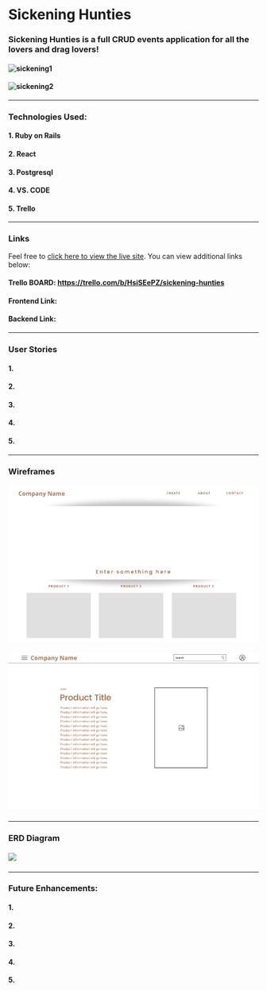 
# Sickening Hunties

### Sickening Hunties is a full CRUD events application for all the lovers and drag lovers! 

#### ![sickening1](./img/loop3.png)
#### ![sickening2](./img/loop3.png)

---

### Technologies Used:
#### 1. Ruby on Rails
#### 2. React
#### 3. Postgresql
#### 4. VS. CODE
#### 5. Trello

---

### Links
Feel free to [click here to view the live site](). You can view additional links below:

#### Trello BOARD: https://trello.com/b/HsiSEePZ/sickening-hunties
#### Frontend Link: 
#### Backend Link: 

---

### User Stories 
#### 1. 
#### 2. 
#### 3. 
#### 4. 
#### 5. 
---

### Wireframes 
#### ![wireframe1](img/wireframe1.png)
#### ![wireframe2](img/wireframe2.png)

---

### ERD Diagram 
#### ![](img/Screen%20Shot%202023-01-20%20at%209.32.13%20PM.png)

---

### Future Enhancements: 
#### 1. 
#### 2. 
#### 3. 
#### 4. 
#### 5. 